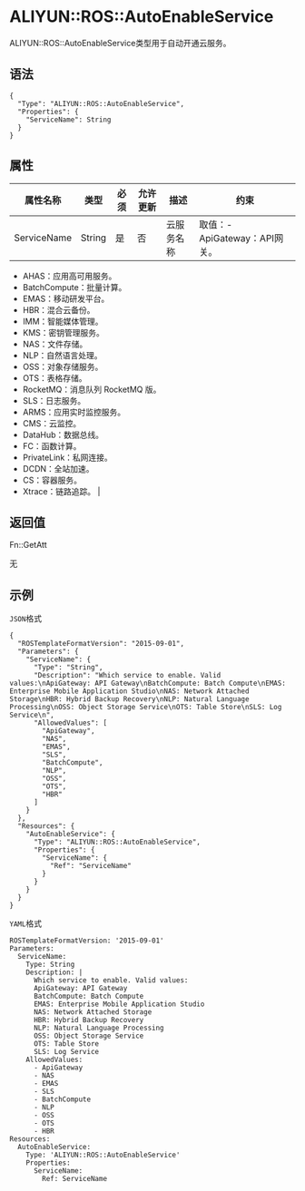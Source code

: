 # ALIYUN::ROS::AutoEnableService

ALIYUN::ROS::AutoEnableService类型用于自动开通云服务。

## 语法

```
{
  "Type": "ALIYUN::ROS::AutoEnableService",
  "Properties": {
    "ServiceName": String
  }
}
```

## 属性

|属性名称|类型|必须|允许更新|描述|约束|
|----|--|--|----|--|--|
|ServiceName|String|是|否|云服务名称|取值：-   ApiGateway：API网关。
-   AHAS：应用高可用服务。
-   BatchCompute：批量计算。
-   EMAS：移动研发平台。
-   HBR：混合云备份。
-   IMM：智能媒体管理。
-   KMS：密钥管理服务。
-   NAS：文件存储。
-   NLP：自然语言处理。
-   OSS：对象存储服务。
-   OTS：表格存储。
-   RocketMQ：消息队列 RocketMQ 版。
-   SLS：日志服务。
-   ARMS：应用实时监控服务。
-   CMS：云监控。
-   DataHub：数据总线。
-   FC：函数计算。
-   PrivateLink：私网连接。
-   DCDN：全站加速。
-   CS：容器服务。
-   Xtrace：链路追踪。 |

## 返回值

Fn::GetAtt

无

## 示例

`JSON`格式

```
{
  "ROSTemplateFormatVersion": "2015-09-01",
  "Parameters": {
    "ServiceName": {
      "Type": "String",
      "Description": "Which service to enable. Valid values:\nApiGateway: API Gateway\nBatchCompute: Batch Compute\nEMAS: Enterprise Mobile Application Studio\nNAS: Network Attached Storage\nHBR: Hybrid Backup Recovery\nNLP: Natural Language Processing\nOSS: Object Storage Service\nOTS: Table Store\nSLS: Log Service\n",
      "AllowedValues": [
        "ApiGateway",
        "NAS",
        "EMAS",
        "SLS",
        "BatchCompute",
        "NLP",
        "OSS",
        "OTS",
        "HBR"
      ]
    }
  },
  "Resources": {
    "AutoEnableService": {
      "Type": "ALIYUN::ROS::AutoEnableService",
      "Properties": {
        "ServiceName": {
          "Ref": "ServiceName"
        }
      }
    }
  }
}
```

`YAML`格式

```
ROSTemplateFormatVersion: '2015-09-01'
Parameters:
  ServiceName:
    Type: String
    Description: |
      Which service to enable. Valid values:
      ApiGateway: API Gateway
      BatchCompute: Batch Compute
      EMAS: Enterprise Mobile Application Studio
      NAS: Network Attached Storage
      HBR: Hybrid Backup Recovery
      NLP: Natural Language Processing
      OSS: Object Storage Service
      OTS: Table Store
      SLS: Log Service
    AllowedValues:
      - ApiGateway
      - NAS
      - EMAS
      - SLS
      - BatchCompute
      - NLP
      - OSS
      - OTS
      - HBR
Resources:
  AutoEnableService:
    Type: 'ALIYUN::ROS::AutoEnableService'
    Properties:
      ServiceName:
        Ref: ServiceName
```

